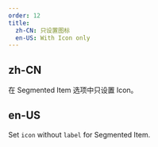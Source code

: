 ```yaml
---
order: 12
title:
  zh-CN: 只设置图标
  en-US: With Icon only
---
```


## zh-CN

在 Segmented Item 选项中只设置 Icon。

## en-US

Set `icon` without `label` for Segmented Item.

